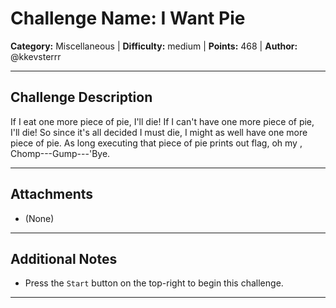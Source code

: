 # Challenge Name: I Want Pie

**Category:** Miscellaneous | **Difficulty:** medium | **Points:** 468 | **Author:** @kkevsterrr

---

## Challenge Description

If I eat one more piece of pie, I'll die!
If I can't have one more piece of pie, I'll die!
So since it's all decided I must die,
I might as well have one more piece of pie.
As long executing that piece of pie prints out
flag, oh my
,
Chomp---Gump---'Bye.

---

## Attachments

- (None)

---

## Additional Notes

* Press the `Start` button on the top-right to begin this challenge.

---